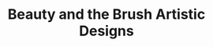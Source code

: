 ---
title: "Beauty and the Brush Artistic Designs"
url: /peru/beauty-and-the-brush-artistic-designs/
shop: Möbel
---